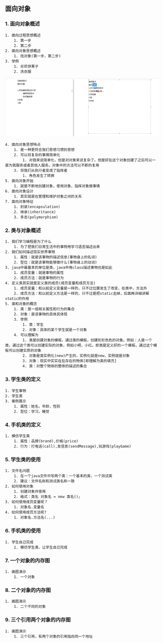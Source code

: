 ## 面向对象
### 1. 面向对象概述
    1. 面向过程思想概述
        1. 第一步
        2. 第二步
    2. 面向对象思想概述
        1. 找对象(第一步，第二步)
    3. 举例
        1. 买煎饼果子
        2. 洗衣服

![面向对象概述](https://github.com/AtomRun/notes/blob/master/noteimages/Object-oriented%20overview.png)

    4. 面向对象思想特点
        1. 是一种更符合我们思想习惯的思想
        2. 可以将复杂的事情简单化
            1. 对我来说简单化，但是对对象来说复杂了。但是好在这个对象创建了之后可以一直为我服务或者其他人服务。对象中的方法可以不断的复用
        3. 将我们从执行者变成了指挥者
            1. 角色发生了转换
    5. 面向对象开始
        1. 就是不断地创建对象，使用对象，指挥对象做事情
    6. 面向对象设计
        1. 其实就是在管理和维护对象之间的关系
    7. 面向对象特征
        1. 封装(encapsulation)
        2. 继承(inheritance)
        3. 多态(polymorphism)
   
### 2. 类与对象概述
    1. 我们学习编程是为了什么
        1. 为了把我们日常生活中的事物用学习语言描述出来
    2. 我们如何描述现实世界事物
        1. 属性：就是该事物的描述信息(事物身上的名词)
        2. 型位：就是该事物能够做什么(事物身上的动词)
    3. java中最基本的单位是类，java中用class描述事物也是如此
        1. 成员变量：就是事物的属性
        2. 成员方法：就是事物的行为
    4. 定义类其实就是定义类的成员(成员变量和成员方法)
        1. 成员变量：和以前定义变量是一样的，只不过位置发生了改变，在类中，方法外
        2. 成员方法：和以前定义方法是一样的，只不过是把static去掉，后面再详细讲解static的作用
    5. 类和对象的概念
        1. 类：是一组相关属性和行为的集合
        2. 对象：是该事物的具体具体现
        3. 举例
            1. 类：学生
            2. 对象：具体的某个学生就是一个对象
        4. 可以理解为
            1. 类是创建对象的模板，通过类的模板，创建形形色色的对象。例如：人是一个类，通过这个类可以创建实际的对象，例如小明，小红。即类是定义好的一个模板，通过这个模板可以创建实质的对象
            2. 对象是类实例化(new)产生的，实例化就是new，实例就是对象
            3. 对象：现实中实实在在存在的物体[即理解为类的填充]
            4. 类：对整个物体的整体的描述的集合

### 3. 学生类的定义
    1. 学生事物
    2. 学生类
    3. 案例展示
        1. 属性：姓名，年龄，性别
        2. 型位：学习，睡觉

### 4. 手机类的定义
    1. 模仿学生类
        1. 属性：品牌(brand),价格(price)
        2. 行为：打电话(call),发信息(sendMessage),玩游戏(playGame)

### 5. 学生类的使用
    1. 文件名问题
        1. 在一个java文件中写两个类：一个基本的类，一个测试类
        2. 建议：文件名称和测试类名称一致
    2. 如何使用对象
        1. 创建对象并使用
        2. 格式：类名 对象名 = new 类名();
    3. 如何使用成员变量呢？
        1. 对象名.变量名
    4. 如何使用成员方法呢?
        1. 对象名.方法名(...)

### 6. 手机类的使用
    1. 学生自己完成
        1. 模仿学生类，让学生自己完成

### 7. 一个对象的内存图
    1. 画图演示
        1. 一个对象 

### 8. 二个对象的内存图
    1. 画图演示
        1. 二个不同的对象

### 9. 三个引用两个对象的内存图
    1. 画图演示
        1. 三个引用，有两个对象的引用指向同一个地址
